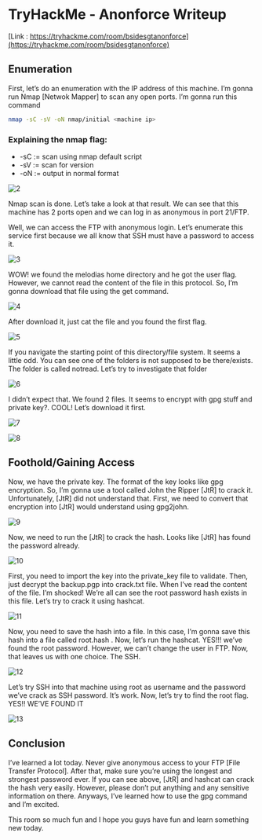 # TryHackMe - Anonforce Writeup


[Link : https://tryhackme.com/room/bsidesgtanonforce](https://tryhackme.com/room/bsidesgtanonforce)

## Enumeration

First, let’s do an enumeration with the IP address of this machine. I’m gonna run Nmap [Netwok Mapper] to scan any open ports. I’m gonna run this command

```bash
nmap -sC -sV -oN nmap/initial <machine ip>
```

### Explaining the nmap flag:
* -sC := scan using nmap default script
* -sV := scan for version
* -oN := output in normal format

![2](2.png)

Nmap scan is done. Let’s take a look at that result. We can see that this machine has 2 ports open and we can log in as anonymous in port 21/FTP.

Well, we can access the FTP with anonymous login. Let’s enumerate this service first because we all know that SSH must have a password to access it.

![3](3.png)

WOW! we found the melodias home directory and he got the user flag. However, we cannot read the content of the file in this protocol. So, I’m gonna download that file using the get command.

![4](4.png)

After download it, just cat the file and you found the first flag.

![5](5.png)

If you navigate the starting point of this directory/file system. It seems a little odd. You can see one of the folders is not supposed to be there/exists. The folder is called notread. Let’s try to investigate that folder

![6](6.png)

I didn’t expect that. We found 2 files. It seems to encrypt with gpg stuff and private key?. COOL! Let’s download it first.

![7](7.png)

![8](8.png)

## Foothold/Gaining Access

Now, we have the private key. The format of the key looks like gpg encryption. So, I’m gonna use a tool called John the Ripper \[JtR] to crack it. Unfortunately, \[JtR] did not understand that. First, we need to convert that encryption into \[JtR] would understand using gpg2john.

![9](9.png)

Now, we need to run the [JtR] to crack the hash. Looks like [JtR] has found the password already.

![10](10.png)

First, you need to import the key into the private_key file to validate. Then, just decrypt the backup.pgp into crack.txt file. When I’ve read the content of the file. I’m shocked! We’re all can see the root password hash exists in this file. Let’s try to crack it using hashcat.

![11](11.png)

Now, you need to save the hash into a file. In this case, I’m gonna save this hash into a file called root.hash . Now, let’s run the hashcat. YES!!! we’ve found the root password. However, we can’t change the user in FTP. Now, that leaves us with one choice. The SSH.

![12](12.png)

Let’s try SSH into that machine using root as username and the password we’ve crack as SSH password. It’s work. Now, let’s try to find the root flag. YES!! WE’VE FOUND IT

![13](13.png)

## Conclusion

I’ve learned a lot today. Never give anonymous access to your FTP [File Transfer Protocol]. After that, make sure you’re using the longest and strongest password ever. If you can see above, \[JtR] and hashcat can crack the hash very easily. However, please don’t put anything and any sensitive information on there. Anyways, I’ve learned how to use the gpg command and I’m excited.

This room so much fun and I hope you guys have fun and learn something new today.
